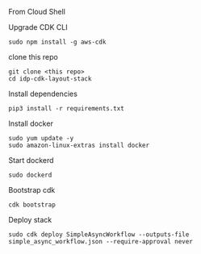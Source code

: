 From Cloud Shell 

Upgrade CDK CLI

```
sudo npm install -g aws-cdk
```

clone this repo

```
git clone <this repo>
cd idp-cdk-layout-stack
```

Install dependencies

```
pip3 install -r requirements.txt
```

Install docker

```
sudo yum update -y
sudo amazon-linux-extras install docker
```

Start dockerd

```
sudo dockerd
```

Bootstrap cdk

```
cdk bootstrap
```

Deploy stack

```
sudo cdk deploy SimpleAsyncWorkflow --outputs-file simple_async_workflow.json --require-approval never
```



